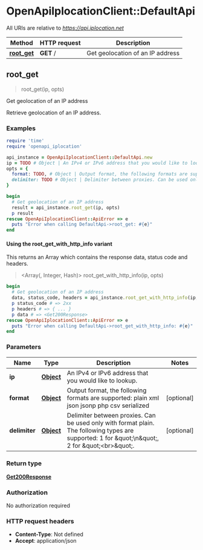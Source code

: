 # OpenApiIplocationClient::DefaultApi

All URIs are relative to *https://api.iplocation.net*

| Method | HTTP request | Description |
| ------ | ------------ | ----------- |
| [**root_get**](DefaultApi.md#root_get) | **GET** / | Get geolocation of an IP address |


## root_get

> <Get200Response> root_get(ip, opts)

Get geolocation of an IP address

Retrieve geolocation of an IP address. 

### Examples

```ruby
require 'time'
require 'openapi_iplocation'

api_instance = OpenApiIplocationClient::DefaultApi.new
ip = TODO # Object | An IPv4 or IPv6 address that you would like to lookup.
opts = {
  format: TODO, # Object | Output format, the following formats are supported: plain xml json jsonp php csv serialized
  delimiter: TODO # Object | Delimiter between proxies. Can be used only with format plain. The following types are supported: 1 for \"\\n\", 2 for \"<br>\".
}

begin
  # Get geolocation of an IP address
  result = api_instance.root_get(ip, opts)
  p result
rescue OpenApiIplocationClient::ApiError => e
  puts "Error when calling DefaultApi->root_get: #{e}"
end
```

#### Using the root_get_with_http_info variant

This returns an Array which contains the response data, status code and headers.

> <Array(<Get200Response>, Integer, Hash)> root_get_with_http_info(ip, opts)

```ruby
begin
  # Get geolocation of an IP address
  data, status_code, headers = api_instance.root_get_with_http_info(ip, opts)
  p status_code # => 2xx
  p headers # => { ... }
  p data # => <Get200Response>
rescue OpenApiIplocationClient::ApiError => e
  puts "Error when calling DefaultApi->root_get_with_http_info: #{e}"
end
```

### Parameters

| Name | Type | Description | Notes |
| ---- | ---- | ----------- | ----- |
| **ip** | [**Object**](.md) | An IPv4 or IPv6 address that you would like to lookup. |  |
| **format** | [**Object**](.md) | Output format, the following formats are supported: plain xml json jsonp php csv serialized | [optional] |
| **delimiter** | [**Object**](.md) | Delimiter between proxies. Can be used only with format plain. The following types are supported: 1 for \&quot;\\n\&quot;, 2 for \&quot;&lt;br&gt;\&quot;. | [optional] |

### Return type

[**Get200Response**](Get200Response.md)

### Authorization

No authorization required

### HTTP request headers

- **Content-Type**: Not defined
- **Accept**: application/json

